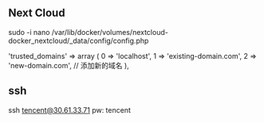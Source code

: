 ## Next Cloud
sudo -i
nano /var/lib/docker/volumes/nextcloud-docker_nextcloud/_data/config/config.php

'trusted_domains' =>
  array (
    0 => 'localhost',
    1 => 'existing-domain.com',
    2 => 'new-domain.com',  // 添加新的域名
  ),


## ssh
ssh tencent@30.61.33.71
pw: tencent

